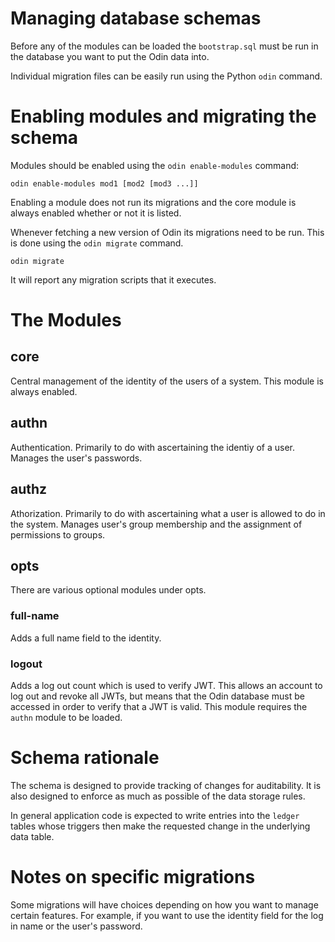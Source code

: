 # Managing database schemas


Before any of the modules can be loaded the `bootstrap.sql` must be run in the database you want to put the Odin data into.

Individual migration files can be easily run using the Python `odin` command.


# Enabling modules and migrating the schema

Modules should be enabled using the `odin enable-modules` command:

    odin enable-modules mod1 [mod2 [mod3 ...]]

Enabling a module does not run its migrations and the core module is always enabled whether or not it is listed.

Whenever fetching a new version of Odin its migrations need to be run. This is done using the `odin migrate` command.

    odin migrate

It will report any migration scripts that it executes.


# The Modules

## core ##

Central management of the identity of the users of a system. This module is always enabled.


## authn ##

Authentication. Primarily to do with ascertaining the identiy of a user. Manages the user's passwords.


## authz ##

Athorization. Primarily to do with ascertaining what a user is allowed to do in the system. Manages user's group membership and the assignment of permissions to groups.


## opts ##

There are various optional modules under opts.

### full-name ###

Adds a full name field to the identity.

### logout ###

Adds a log out count which is used to verify JWT. This allows an account to log out and revoke all JWTs, but means that the Odin database must be accessed in order to verify that a JWT is valid. This module requires the `authn` module to be loaded.


# Schema rationale #

The schema is designed to provide tracking of changes for auditability. It is also designed to enforce as much as possible of the data storage rules.

In general application code is expected to write entries into the `ledger` tables whose triggers then make the requested change in the underlying data table.


# Notes on specific migrations #

Some migrations will have choices depending on how you want to manage certain features. For example, if you want to use the identity field for the log in name or the user's password.
